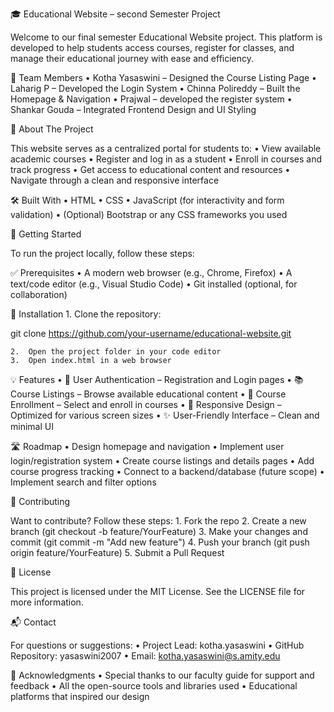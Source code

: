 🎓 Educational Website – second Semester Project

Welcome to our final semester Educational Website project. This platform is developed to help students access courses, register for classes, and manage their educational journey with ease and efficiency.

👥 Team Members
	•	Kotha Yasaswini – Designed the Course Listing Page
	•	Laharig P – Developed the  Login System
	•	Chinna Polireddy – Built the Homepage & Navigation
	•	Prajwal – developed the register system
	•	Shankar Gouda – Integrated Frontend Design and UI Styling

📌 About The Project

This website serves as a centralized portal for students to:
	•	View available academic courses
	•	Register and log in as a student
	•	Enroll in courses and track progress
	•	Get access to educational content and resources
	•	Navigate through a clean and responsive interface

🛠 Built With
	•	HTML
	•	CSS
	•	JavaScript (for interactivity and form validation)
	•	(Optional) Bootstrap or any CSS frameworks you used

🚀 Getting Started

To run the project locally, follow these steps:

✅ Prerequisites
	•	A modern web browser (e.g., Chrome, Firefox)
	•	A text/code editor (e.g., Visual Studio Code)
	•	Git installed (optional, for collaboration)

🔧 Installation
	1.	Clone the repository:

git clone https://github.com/your-username/educational-website.git


	2.	Open the project folder in your code editor
	3.	Open index.html in a web browser

💡 Features
	•	🔐 User Authentication – Registration and Login pages
	•	📚 Course Listings – Browse available educational content
	•	📝 Course Enrollment – Select and enroll in courses
	•	📱 Responsive Design – Optimized for various screen sizes
	•	✨ User-Friendly Interface – Clean and minimal UI

🛣 Roadmap
	•	Design homepage and navigation
	•	Implement user login/registration system
	•	Create course listings and details pages
	•	Add course progress tracking
	•	Connect to a backend/database (future scope)
	•	Implement search and filter options

🤝 Contributing

Want to contribute? Follow these steps:
	1.	Fork the repo
	2.	Create a new branch (git checkout -b feature/YourFeature)
	3.	Make your changes and commit (git commit -m "Add new feature")
	4.	Push your branch (git push origin feature/YourFeature)
	5.	Submit a Pull Request

📜 License

This project is licensed under the MIT License. See the LICENSE file for more information.

📬 Contact

For questions or suggestions:
	•	Project Lead: kotha.yasaswini
	•	GitHub Repository: yasaswini2007
	•	Email: kotha.yasaswini@s.amity.edu

🙏 Acknowledgments
	•	Special thanks to our faculty guide for support and feedback
	•	All the open-source tools and libraries used
	•	Educational platforms that inspired our design
